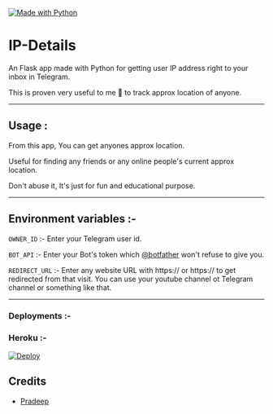 
[![Made with Python](https://img.shields.io/badge/python-3.9.4-green?style=for-the-badge&logo=python&logoColor=yellow&color=green)](https://www.python.org)



# IP-Details

An Flask app made with Python for getting user IP address right to your inbox in Telegram.

This is proven very useful to me 🙂 to track approx location of anyone.


---
## Usage :
From this app, You can get anyones approx location.

Useful for finding any friends or any online people's current approx location.

Don't abuse it, It's just for fun and educational purpose.



---
## Environment variables :- 

`OWNER_ID` :- Enter your Telegram user id.

`BOT_API` :- Enter your Bot's token which [@botfather](https://t.me/botfather) won't refuse to give you.

`REDIRECT_URL` :- Enter any website URL with https:// or https:// to get redirected from that visit. You can use your youtube channel ot Telegram channel or something like that.

---
### Deployments :-	

### Heroku :-
[![Deploy](https://www.herokucdn.com/deploy/button.svg)](https://dashboard.heroku.com/new?template=https://github.com/HeimanPictures/IP-Finder)


## Credits 

- [Pradeep](https://telegram.dog/Stark_Offl) 
